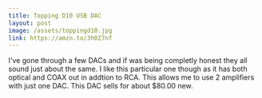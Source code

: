 ```yaml
---
title: Topping D10 USB DAC
layout: post
image: /assets/toppingd10.jpg
link: https://amzn.to/3h0Z7nf
---
```


I've gone through a few DACs and if was being completly honest they all sound just about the same. I like this particular one though as it has both optical and COAX out in addtion to RCA. This allows me to use 2 amplifiers with just one DAC. This DAC sells for about $80.00 new.